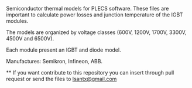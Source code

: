 Semiconductor thermal models for PLECS software. These files are important to calculate power losses and junction temperature of the IGBT modules.

The models are organized by voltage classes (600V, 1200V, 1700V, 3300V, 4500V and 6500V).

Each module present an IGBT and diode model.

Manufactures: Semikron, Infineon, ABB.

** If you want contribute to this repository you can insert through pull request or send the files to lsantx@gmail.com
